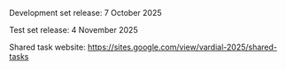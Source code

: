 Development set release: 7 October 2025

Test set release: 4 November 2025

Shared task website: https://sites.google.com/view/vardial-2025/shared-tasks
